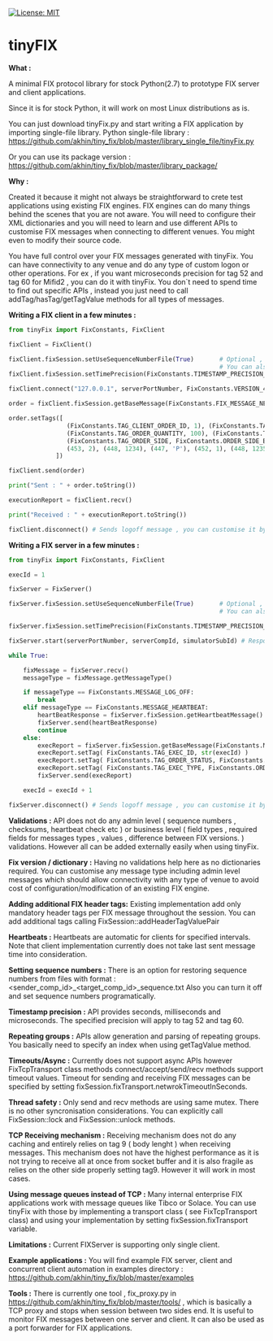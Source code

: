 [![License: MIT](https://img.shields.io/badge/License-MIT-yellow.svg)](https://opensource.org/licenses/MIT)

# tinyFIX

**What :**

A minimal FIX protocol library for stock Python(2.7) to prototype FIX server and client applications.
	
Since it is for stock Python, it will work on most Linux distributions as is.
	
You can just download tinyFix.py and start writing a FIX application by importing single-file library.
Python single-file library : https://github.com/akhin/tiny_fix/blob/master/library_single_file/tinyFix.py

Or you can use its package version : https://github.com/akhin/tiny_fix/blob/master/library_package/

**Why :** 

Created it because it might not always be straightforward to crete test applications using existing FIX engines. FIX engines can do many things behind the scenes that you are not aware.
You will need to configure their XML dictionaries and you will need to learn and use different APIs to customise FIX messages when connecting to different venues. You might even to 
modify their source code. 

You have full control over your FIX messages generated with tinyFix. You can have connectivity to any venue and do any type of custom logon or other operations. For ex , if you want microseconds precision for tag 52 and tag 60 for Mifid2 ,
you can do it with tinyFix. You don`t need to spend time to find out specific APIs , instead you just need to call addTag/hasTag/getTagValue methods for all types of messages.

**Writing a FIX client in a few minutes :**

	
```python
from tinyFix import FixConstants, FixClient

fixClient = FixClient()

fixClient.fixSession.setUseSequenceNumberFile(True)		  # Optional , if not called seq numbers will start from 1 and 
														  # You can also directly set seq numbers via fixSession object
fixClient.fixSession.setTimePrecision(FixConstants.TIMESTAMP_PRECISION_MICROSECONDS) # Default value is MILLISECONDS, you can also set to SECONDS

fixClient.connect("127.0.0.1", serverPortNumber, FixConstants.VERSION_4_2, clientCompId, serverCompId) # Sends logon message , call connectWithCustomLogonMessage for a custom logon message

order = fixClient.fixSession.getBaseMessage(FixConstants.FIX_MESSAGE_NEW_ORDER)

order.setTags([
				(FixConstants.TAG_CLIENT_ORDER_ID, 1), (FixConstants.TAG_SYMBOL, "GOOGL"),
				(FixConstants.TAG_ORDER_QUANTITY, 100), (FixConstants.TAG_ORDER_PRICE, 300),
				(FixConstants.TAG_ORDER_SIDE, FixConstants.ORDER_SIDE_BUY),
				(453, 2), (448, 1234), (447, 'P'), (452, 1), (448, 1235), (447, 'D'), (452, 2) #Repeating groups
			 ])

fixClient.send(order)

print("Sent : " + order.toString())

executionReport = fixClient.recv()

print("Received : " + executionReport.toString())

fixClient.disconnect() # Sends logoff message , you can customise it by passing a FIX message		   
```
	
**Writing a FIX server in a few minutes :**

```python
from tinyFix import FixConstants, FixClient

execId = 1

fixServer = FixServer()

fixServer.fixSession.setUseSequenceNumberFile(True)		  # Optional , if not called seq numbers will start from 1 and 
														  # You can also directly set seq numbers via fixSession object

fixServer.fixSession.setTimePrecision(FixConstants.TIMESTAMP_PRECISION_MICROSECONDS) # Default value is MILLISECONDS, you can also set to SECONDS

fixServer.start(serverPortNumber, serverCompId, simulatorSubId) # Responds to logon message , call startWithCustomLogonResponse for a custom logon message

while True:

	fixMessage = fixServer.recv()
	messageType = fixMessage.getMessageType()

	if messageType == FixConstants.MESSAGE_LOG_OFF:
		break
	elif messageType == FixConstants.MESSAGE_HEARTBEAT:
		heartBeatResponse = fixServer.fixSession.getHeartbeatMessage()
		fixServer.send(heartBeatResponse)
		continue
	else:
		execReport = fixServer.fixSession.getBaseMessage(FixConstants.MESSAGE_EXECUTION_REPORT)
		execReport.setTag( FixConstants.TAG_EXEC_ID, str(execId) )
		execReport.setTag( FixConstants.TAG_ORDER_STATUS, FixConstants.ORDER_STATUS_NEW)
		execReport.setTag( FixConstants.TAG_EXEC_TYPE, FixConstants.ORDER_STATUS_NEW)
		fixServer.send(execReport)

	execId = execId + 1

fixServer.disconnect() # Sends logoff message , you can customise it by passing a FIX message
```
		
**Validations :** API does not do any admin level ( sequence numbers , checksums, heartbeat check etc ) or business level ( field types , required fields for messages types , values , difference between FIX versions. ) validations. However all can be added externally easily when using tinyFix.

**Fix version / dictionary :** Having no validations help here as no dictionaries required. You can customise any message type including admin level messages which should allow connectivity with any type of venue to avoid cost of configuration/modification of an existing FIX engine.

**Adding additional FIX header tags:** Existing implementation add only mandatory header tags per FIX message throughout the session. You can add additional tags calling FixSession::addHeaderTagValuePair

**Heartbeats :** Heartbeats are automatic for clients for specified intervals. Note that client implementation currently does not take last sent message time into consideration.

**Setting sequence numbers :** There is an option for restoring sequence numbers from files with format : <sender_comp_id>_<target_comp_id>_sequence.txt
					   Also you can turn it off and set sequence numbers programatically.

**Timestamp precision :** API provides seconds, milliseconds and microseconds. The specified precision will apply to tag 52 and tag 60.

**Repeating groups	:** APIs allow generation and parsing of repeating groups. You basically need to specify an index when using getTagValue method.

**Timeouts/Async   :** Currently does not support async APIs however FixTcpTransport class methods connect/accept/send/recv methods support timeout values. Timeout for sending and receiving FIX messages can be specified by setting fixSession.fixTransport.netwrokTimeoutInSeconds.

**Thread safety	 :** Only send and recv methods are using same mutex. There is no other syncronisation considerations. You can explicitly call FixSession::lock and FixSession::unlock methods.

**TCP Receiving mechanism :** Receiving mechanism does not do any caching and entirely relies on tag 9 ( body lenght ) when receiving messages. This mechanism does not have the highest performance as it is not trying to receive all at once from socket buffer and it is also fragile as relies on the other side properly setting tag9. However it will work in most cases.

**Using message queues instead of TCP :** Many internal enterprise FIX applications work with message queues like Tibco or Solace. You can use tinyFix with those by implementing a transport class ( see FixTcpTransport class) and using your implementation by setting fixSession.fixTransport variable.

**Limitations :** Current FIXServer is supporting only single client.

**Example applications :** You will find example FIX server, client and concurrent client automation in examples directory : https://github.com/akhin/tiny_fix/blob/master/examples

**Tools :** There is currently one tool , fix_proxy.py in https://github.com/akhin/tiny_fix/blob/master/tools/ , which is basically a TCP proxy and stops when session between two sides end. It is useful to monitor FIX messages between one server and client. It can also be used as a port forwarder for FIX applications.